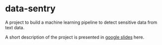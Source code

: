 # data-sentry
A project to build a machine learning pipeline to detect sensitive data from text data.

A short description of the project is presented in [google slides](https://docs.google.com/presentation/d/181960blaOy3A8jPAhRxSpRZdn9v1dx6rcKquD4PMn2o/edit?usp=sharing) here.
